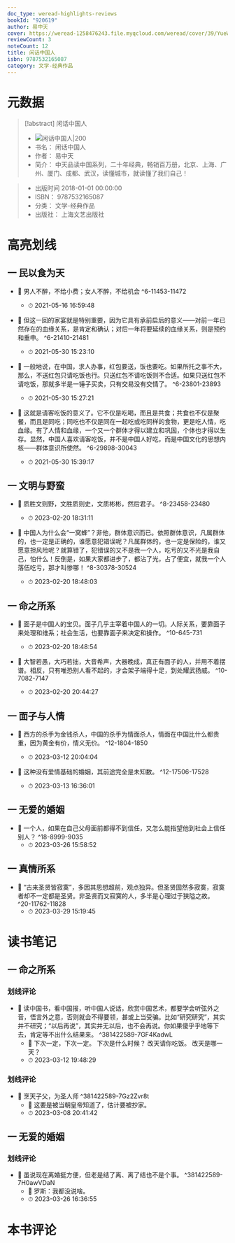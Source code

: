 ```yaml
---
doc_type: weread-highlights-reviews
bookId: "920619"
author: 易中天
cover: https://weread-1258476243.file.myqcloud.com/weread/cover/39/YueWen_920619/t7_YueWen_920619.jpg
reviewCount: 3
noteCount: 12
title: 闲话中国人
isbn: 9787532165087
category: 文学-经典作品
---
```

# 元数据
> [!abstract] 闲话中国人
> - ![ 闲话中国人|200](https://weread-1258476243.file.myqcloud.com/weread/cover/39/YueWen_920619/t7_YueWen_920619.jpg)
> - 书名： 闲话中国人
> - 作者： 易中天
> - 简介： 中天品读中国系列，二十年经典，畅销百万册，北京、上海、广州、厦门、成都、武汉，读懂城市，就读懂了我们自己！

> - 出版时间 2018-01-01 00:00:00
> - ISBN： 9787532165087
> - 分类： 文学-经典作品
> - 出版社： 上海文艺出版社

# 高亮划线

## 一 民以食为天


- 📌 男人不醉，不给小费；女人不醉，不给机会 ^6-11453-11472
    - ⏱ 2021-05-16 16:59:48 

- 📌 但这一回的家宴就是特别重要，因为它具有承前启后的意义——对前一年已然存在的血缘关系，是肯定和确认；对后一年将要延续的血缘关系，则是预约和重申。 ^6-21410-21481
    - ⏱ 2021-05-30 15:23:10 

- 📌 一般地说，在中国，求人办事，红包要送，饭也要吃。如果所托之事不大，那么，不送红包只请吃饭也行。只送红包不请吃饭则不合适。如果只送红包不请吃饭，那就多半是一锤子买卖，只有交易没有交情了。 ^6-23801-23893
    - ⏱ 2021-05-30 15:27:21 

- 📌 这就是请客吃饭的意义了。它不仅是吃喝，而且是共食；共食也不仅是聚餐，而且是同吃；同吃也不仅是同在一起吃或吃同样的食物，更是吃人情，吃血缘。有了人情和血缘，一个又一个群体才得以建立和巩固，个体也才得以生存。显然，中国人喜欢请客吃饭，并不是中国人好吃，而是中国文化的思想内核——群体意识所使然。 ^6-29898-30043
    - ⏱ 2021-05-30 15:39:17 
## 一 文明与野蛮


- 📌 质胜文则野，文胜质则史，文质彬彬，然后君子。 ^8-23458-23480
    - ⏱ 2023-02-20 18:31:11 

- 📌 中国人为什么会“一窝蜂”？非他，群体意识而已。依照群体意识，凡属群体的，也一定是正确的，谁愿意犯错误呢？凡属群体的，也一定是保险的，谁又愿意担风险呢？就算错了，犯错误的又不是我一个人，吃亏的又不光是我自己，怕什么！反倒是，如果大家都进步了，都沾了光，占了便宜，就我一个人落伍吃亏，那才叫惨哪！ ^8-30378-30524
    - ⏱ 2023-02-20 18:48:03 
## 一 命之所系


- 📌 面子是中国人的宝贝。面子几乎主宰着中国人的一切。人际关系，要靠面子来处理和维系；社会生活，也要靠面子来决定和操作。 ^10-645-731
    - ⏱ 2023-02-20 18:48:54 

- 📌 大智若愚，大巧若拙，大音希声，大器晚成，真正有面子的人，并用不着摆谱。相反，只有唯恐别人看不起的，才会架子端得十足，到处耀武扬威。 ^10-7082-7147
    - ⏱ 2023-02-20 20:44:27 
## 一 面子与人情


- 📌 西方的杀手为金钱杀人，中国的杀手为情面杀人，情面在中国比什么都贵重，因为黄金有价，情义无价。 ^12-1804-1850
    - ⏱ 2023-03-12 20:04:04 

- 📌 这种没有爱情基础的婚姻，其前途完全是未知数。 ^12-17506-17528
    - ⏱ 2023-03-13 16:36:01 
## 一 无爱的婚姻


- 📌 一个人，如果在自己父母面前都得不到信任，又怎么能指望他到社会上信任别人？ ^18-8999-9035
    - ⏱ 2023-03-26 15:58:52 
## 一 真情所系


- 📌 “古来圣贤皆寂寞”，多因其思想超前，观点独异。但圣贤固然多寂寞，寂寞者却不一定都是圣贤。非圣贤而又寂寞的人，多半是心理过于狭隘之故。 ^20-11762-11828
    - ⏱ 2023-03-29 15:19:45 
# 读书笔记

## 一 命之所系

### 划线评论
- 📌 读中国书，看中国报，听中国人说话，欣赏中国艺术，都要学会听弦外之音，悟言外之意，否则就会不得要领，甚或上当受骗。比如“研究研究”，其实并不研究；“以后再说”，其实并无以后，也不会再说。你如果傻乎乎地等下去，肯定等不出什么结果来。  ^381422589-7GF4KadwL
    - 💭 下次一定，下次一定。
下次是什么时候？
改天请你吃饭。
改天是哪一天？
    - ⏱ 2023-03-12 19:48:29

### 划线评论
- 📌 烹天子父，为圣人师  ^381422589-7Gz2Zvr8t
    - 💭 这要是被当朝皇帝知道了，估计要被抄家。
    - ⏱ 2023-03-08 20:41:42
   
## 一 无爱的婚姻

### 划线评论
- 📌 虽说现在离婚挺方便，但老是结了离、离了结也不是个事。  ^381422589-7H0awVDaN
    - 💭 罗斯：我都没说啥。
    - ⏱ 2023-03-26 16:36:55
   
# 本书评论
